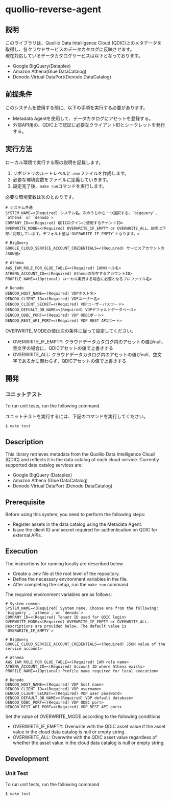 # quollio-reverse-agent

## 説明

このライブラリは、Quollio Data Intelligence Cloud (QDIC)上のメタデータを取得し、各クラウドサービスのデータカタログに反映させます。  
現在対応しているデータカタログサービスは以下となっております。
- Google BigQuery(Dataplex)
- Amazon Athena(Glue DataCatalog)
- Denodo Virtual DataPort(Denodo DataCatalog)


## 前提条件
このシステムを使用する前に、以下の手順を実行する必要があります。
- Metadata Agentを使用して、データカタログにアセットを登録する。
- 外部API用の、QDIC上で認証に必要なクライアントIDとシークレットを発行する。


## 実行方法
ローカル環境で実行する際の説明を記載します。

1. リポジトリのルートレベルに`.env`ファイルを作成します。
1. 必要な環境変数をファイルに定義していきます。
1. 設定完了後、`make run`コマンドを実行します。

必要な環境変数は次のとおりです。
```
# システム共通
SYSTEM_NAME=<(Required) システム名。次のうちから一つ選択する。`bigquery`, `athena` or `denodo`>
COMPANY_ID=<(Required) QDICログインに使用するテナントID>
OVERWRITE_MODE=<(Required) OVERWRITE_IF_EMPTY or OVERWRITE_ALL。説明は下部に記載しています。デフォルト値は`OVERWRITE_IF_EMPTY`となります。>

# BigQuery
GOOGLE_CLOUD_SERVICE_ACCOUNT_CREDENTIALS=<(Required) サービスアカウントのJSON値>

# Athena
AWS_IAM_ROLE_FOR_GLUE_TABLE=<(Required) IAMロール名>
ATHENA_ACCOUNT_ID=<(Required) Athenaの存在するアカウントID>
PROFILE_NAME=<(Optional) ローカル実行する場合に必要となるプロファイル名>

# Denodo
DENODO_HOST_NAME=<(Required) VDPホスト名>
DENODO_CLIENT_ID=<(Required) VDPユーザー名>
DENODO_CLIENT_SECRET=<(Required) VDPユーザーパスワード>
DENODO_DEFUALT_DB_NAME=<(Required) VDPデフォルトデータベース>
DENODO_ODBC_PORT=<(Required) VDP ODBCポート>
DENODO_REST_API_PORT=<(Required) VDP REST APIポート>
```

OVERWRITE_MODEの値は次の条件に従って設定してください。
- OVERWRITE_IF_EMPTY: クラウドデータカタログ内のアセットの値がnull、空文字の場合に、QDICアセットの値で上書きする
- OVERWRITE_ALL: クラウドデータカタログ内のアセットの値がnull、空文字であるかに関わらず、QDICアセットの値で上書きする

## 開発

### ユニットテスト

To run unit tests, run the following command.

ユニットテストを実行するには、下記のコマンドを実行してください。

```
$ make test
```


## Description
This library retrieves metadata from the Quollio Data Intelligence Cloud (QDIC) and reflects it in the data catalog of each cloud service.
Currently supported data catalog services are:
- Google BigQuery (Dataplex)
- Amazon Athena (Glue DataCatalog)
- Denodo Virtual DataPort (Denodo DataCatalog)


## Prerequisite
Before using this system, you need to perform the following steps:

- Register assets in the data catalog using the Metadata Agent.
- Issue the client ID and secret required for authentication on QDIC for external APIs.

## Execution
The instructions for running locally are described below.

- Create a .env file at the root level of the repository.
- Define the necessary environment variables in the file.
- After completing the setup, run the `make run` command.

The required environment variables are as follows:
```
# System common
SYSTEM_NAME=<(Required) System name. Choose one from the following: `bigquery`, `athena`, or `denodo`>
COMPANY_ID=<(Required) Tenant ID used for QDIC login>
OVERWRITE_MODE=<(Required) OVERWRITE_IF_EMPTY or OVERWRITE_ALL. Descriptions are provided below. The default value is `OVERWRITE_IF_EMPTY`>

# BigQuery
GOOGLE_CLOUD_SERVICE_ACCOUNT_CREDENTIALS=<(Required) JSON value of the service account>

# Athena
AWS_IAM_ROLE_FOR_GLUE_TABLE=<(Required) IAM role name>
ATHENA_ACCOUNT_ID=<(Required) Account ID where Athena exists>
PROFILE_NAME=<(Optional) Profile name required for local execution>

# Denodo
DENODO_HOST_NAME=<(Required) VDP host name>
DENODO_CLIENT_ID=<(Required) VDP username>
DENODO_CLIENT_SECRET=<(Required) VDP user password>
DENODO_DEFAULT_DB_NAME=<(Required) VDP default database>
DENODO_ODBC_PORT=<(Required) VDP ODBC port>
DENODO_REST_API_PORT=<(Required) VDP REST API port>
```

Set the value of OVERWRITE_MODE according to the following conditions
- OVERWRITE_IF_EMPTY: Overwrite with the QDIC asset value if the asset value in the cloud data catalog is null or empty string.
- OVERWRITE_ALL: Overwrite with the QDIC asset value regardless of whether the asset value in the cloud data catalog is null or empty string.

## Development
### Unit Test
To run unit tests, run the following command
```
$ make test
```
